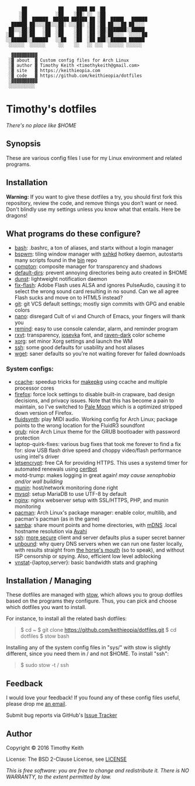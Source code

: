 ```
      ██            ██     ████ ██  ██                
     ░██           ░██    ░██░ ░░  ░██                
     ░██  ██████  ██████ ██████ ██ ░██  █████   ██████
  ██████ ██░░░░██░░░██░ ░░░██░ ░██ ░██ ██░░░██ ██░░░░ 
 ██░░░██░██   ░██  ░██    ░██  ░██ ░██░███████░░█████ 
░██  ░██░██   ░██  ░██    ░██  ░██ ░██░██░░░░  ░░░░░██
░░██████░░██████   ░░██   ░██  ░██ ███░░██████ ██████ 
 ░░░░░░  ░░░░░░     ░░    ░░   ░░ ░░░  ░░░░░░ ░░░░░░  
 
  ▓▓▓▓▓▓▓▓▓▓
 ░▓ about  ▓ Custom config files for Arch Linux
 ░▓ author ▓ Timothy Keith <timothykeith@gmail.com>
 ░▓ site   ▓ https://keithieopia.com
 ░▓ code   ▓ https://github.com/keithieopia/dotfiles
 ░▓▓▓▓▓▓▓▓▓▓
 ░░░░░░░░░░
```


# Timothy's dotfiles

*There's no place like $HOME*


## Synopsis
These are various config files I use for my Linux environment and related programs. 

## Installation
**Warning:** If you want to give these dotfiles a try, you should first fork this 
repository, review the code, and remove things you don’t want or need. Don't 
blindly use my settings unless you know what that entails. Here be dragons!

## What programs do these configure?
 * [bash](https://www.gnu.org/software/bash/): .bashrc, a ton of aliases, and startx without a login manager
 * [bspwm](https://github.com/baskerville/bspwm): tiling window manager with [sxhkd](https://github.com/baskerville/sxhkd) hotkey daemon, autostarts many scripts found in the [bin](https://github.com/keithieopia/bin) repo
 * [compton](https://github.com/chjj/compton): composite manager for transparency and shadows
 * [default-dirs](https://wiki.archlinux.org/index.php/XDG_user_directories): prevent annoying directories being auto created in $HOME
 * [dunst](http://knopwob.org/dunst/): lightweight notification daemon
 * [fix-flash](http://www.alsa-project.org/main/index.php/Asoundrc): Adobe Flash uses ALSA and ignores PulseAudio, causing it to select the wrong sound card resulting in no sound. Can we all agree Flash sucks and move on to HTML5 instead?
 * [git](https://git-scm.com/docs/git-config): git VCS default settings; mostly sign commits with GPG and enable colors
 * [nano](http://www.nano-editor.org/): disregard Cult of vi and Church of Emacs, your fingers will thank you
 * [remind](https://www.roaringpenguin.com/products/remind): easy to use console calendar, alarm, and reminder program
 * [rxvt](http://software.schmorp.de/pkg/rxvt-unicode.html): transparency, [iosevka](https://be5invis.github.io/Iosevka/) font, and [raven-dark](https://github.com/baskerville/xresources-color-schemes) color scheme
 * [xorg](http://www.x.org/wiki/): set minor Xorg settings and launch the WM
 * [ssh](http://www.openssh.com/): some good defaults for usability and host aliases
 * [wget](https://www.gnu.org/software/wget/): saner defaults so you're not waiting forever for failed downloads

### System configs:
 * [ccache](https://wiki.archlinux.org/index.php/Ccache): speedup tricks for [makepkg](https://wiki.archlinux.org/index.php/Makepkg) using ccache and multiple processor cores
 * [firefox](https://www.mozilla.org/en-US/firefox/new/): force lock settings to disable built-in crapware, bad design decisions, and privacy issues. Note that this has become a pain to maintain, so I've switched to [Pale Moon](http://www.palemoon.org/) which is a optimized stripped down version of Firefox. 
 * [fluidsynth](https://wiki.archlinux.org/index.php/FluidSynth): play MIDI audio. Working config for Arch Linux; package points to the wrong location for the FluidR3 soundfont
 * [grub](https://www.gnu.org/software/grub/): nice Arch Linux theme for the GRUB bootloader with password protection 
 * laptop-quirk-fixes: various bug fixes that took me forever to find a fix for: slow USB flash drive speed and choppy video/flash performance using intel's driver
 * [letsencrypt](https://letsencrypt.org/): free CA for providing HTTPS. This uses a systemd timer for automated renewals using [certbot](https://github.com/certbot/certbot)
 * motd-trump: makes logging in great again! *may cause xenophobia and/or wall building* 
 * [munin](http://munin-monitoring.org/): host/network monitoring done right
 * [mysql](https://mariadb.org/): setup MariaDB to use UTF-8 by default
 * [nginx](http://nginx.org/): nginx webserver setup with SSL/HTTPS, PHP, and munin monitoring
 * [pacman](https://wiki.archlinux.org/index.php/Pacman): Arch Linux's package manager: enable color, multilib, and pacman's pacman (as in the game)
 * [samba](https://www.samba.org/): share mount points and home directories, with [mDNS](https://en.wikipedia.org/wiki/Multicast_DNS) .local hostname resolution via [Avahi](https://github.com/lathiat/avahi)
 * [ssh](http://www.openssh.com/): [more secure](https://stribika.github.io/2015/01/04/secure-secure-shell.html) client and server defaults plus a super secret banner
 * [unbound](https://unbound.net/): why query DNS servers when we can run one faster locally, with results straight from [the horse's mouth](https://www.internic.net/domain/named.cache) (so to speak), and without ISP censorship or spying. Also, efficient low level adblocking
 * [vnstat](http://humdi.net/vnstat/)-{laptop,server}: basic bandwidth stats and graphing


## Installation / Managing
These dotfiles are managed with [stow](http://www.gnu.org/software/stow/), 
which allows you to group dotfiles based on the programs they configure. Thus, 
you can pick and choose which dotfiles you want to install.  
  
For instance, to install all the related bash dotfiles:

> $ cd ~
> $ git clone https://github.com/keithieopia/dotfiles.git
> $ cd dotfiles
> $ stow bash


Installing any of the system config files in "sys/" with stow is slightly 
different, since you need them in / and not $HOME. To install "ssh":

> $ sudo stow -t / ssh 


## Feedback
I would love your feedback! If you found any of these config files useful, 
please drop me [an email](mailto:timothykeith@gmail.com).

Submit bug reports via GitHub's [Issue Tracker](https://github.com/keithieopia/dotfiles/issues)

## Author
Copyright &copy; 2016 Timothy Keith

License: The BSD 2-Clause License, see [LICENSE](https://raw.githubusercontent.com/keithieopia/dotfiles/master/LICENSE)

_This is free software: you are free to change and redistribute it._
_There is NO WARRANTY, to the extent permitted by law._

